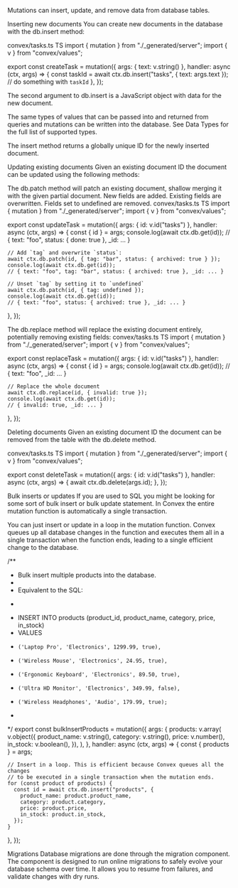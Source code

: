 Mutations can insert, update, and remove data from database tables.

Inserting new documents
You can create new documents in the database with the db.insert method:

convex/tasks.ts
TS
import { mutation } from "./_generated/server";
import { v } from "convex/values";

export const createTask = mutation({
  args: { text: v.string() },
  handler: async (ctx, args) => {
    const taskId = await ctx.db.insert("tasks", { text: args.text });
    // do something with `taskId`
  },
});

The second argument to db.insert is a JavaScript object with data for the new document.

The same types of values that can be passed into and returned from queries and mutations can be written into the database. See Data Types for the full list of supported types.

The insert method returns a globally unique ID for the newly inserted document.

Updating existing documents
Given an existing document ID the document can be updated using the following methods:

The db.patch method will patch an existing document, shallow merging it with the given partial document. New fields are added. Existing fields are overwritten. Fields set to undefined are removed.
convex/tasks.ts
TS
import { mutation } from "./_generated/server";
import { v } from "convex/values";

export const updateTask = mutation({
  args: { id: v.id("tasks") },
  handler: async (ctx, args) => {
    const { id } = args;
    console.log(await ctx.db.get(id));
    // { text: "foo", status: { done: true }, _id: ... }

    // Add `tag` and overwrite `status`:
    await ctx.db.patch(id, { tag: "bar", status: { archived: true } });
    console.log(await ctx.db.get(id));
    // { text: "foo", tag: "bar", status: { archived: true }, _id: ... }

    // Unset `tag` by setting it to `undefined`
    await ctx.db.patch(id, { tag: undefined });
    console.log(await ctx.db.get(id));
    // { text: "foo", status: { archived: true }, _id: ... }
  },
});

The db.replace method will replace the existing document entirely, potentially removing existing fields:
convex/tasks.ts
TS
import { mutation } from "./_generated/server";
import { v } from "convex/values";

export const replaceTask = mutation({
  args: { id: v.id("tasks") },
  handler: async (ctx, args) => {
    const { id } = args;
    console.log(await ctx.db.get(id));
    // { text: "foo", _id: ... }

    // Replace the whole document
    await ctx.db.replace(id, { invalid: true });
    console.log(await ctx.db.get(id));
    // { invalid: true, _id: ... }
  },
});

Deleting documents
Given an existing document ID the document can be removed from the table with the db.delete method.

convex/tasks.ts
TS
import { mutation } from "./_generated/server";
import { v } from "convex/values";

export const deleteTask = mutation({
  args: { id: v.id("tasks") },
  handler: async (ctx, args) => {
    await ctx.db.delete(args.id);
  },
});

Bulk inserts or updates
If you are used to SQL you might be looking for some sort of bulk insert or bulk update statement. In Convex the entire mutation function is automatically a single transaction.

You can just insert or update in a loop in the mutation function. Convex queues up all database changes in the function and executes them all in a single transaction when the function ends, leading to a single efficient change to the database.

/**
 * Bulk insert multiple products into the database.
 *
 * Equivalent to the SQL:
 * ```sql
 * INSERT INTO products (product_id, product_name, category, price, in_stock)
 * VALUES
 *     ('Laptop Pro', 'Electronics', 1299.99, true),
 *     ('Wireless Mouse', 'Electronics', 24.95, true),
 *     ('Ergonomic Keyboard', 'Electronics', 89.50, true),
 *     ('Ultra HD Monitor', 'Electronics', 349.99, false),
 *     ('Wireless Headphones', 'Audio', 179.99, true);
 * ```
 */
export const bulkInsertProducts = mutation({
  args: {
    products: v.array(
      v.object({
        product_name: v.string(),
        category: v.string(),
        price: v.number(),
        in_stock: v.boolean(),
      }),
    ),
  },
  handler: async (ctx, args) => {
    const { products } = args;

    // Insert in a loop. This is efficient because Convex queues all the changes
    // to be executed in a single transaction when the mutation ends.
    for (const product of products) {
      const id = await ctx.db.insert("products", {
        product_name: product.product_name,
        category: product.category,
        price: product.price,
        in_stock: product.in_stock,
      });
    }
  },
});

Migrations
Database migrations are done through the migration component. The component is designed to run online migrations to safely evolve your database schema over time. It allows you to resume from failures, and validate changes with dry runs.